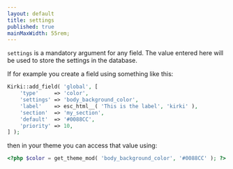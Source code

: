 ```yaml
---
layout: default
title: settings
published: true
mainMaxWidth: 55rem;
---
```


`settings` is a mandatory argument for any field. The value entered here will be used to store the settings in the database.

If for example you create a field using something like this:

```php
Kirki::add_field( 'global', [
    'type'     => 'color',
    'settings' => 'body_background_color',
    'label'    => esc_html__( 'This is the label', 'kirki' ),
    'section'  => 'my_section',
    'default'  => '#0088CC',
    'priority' => 10,
] );
```

then in your theme you can access that value using:

```php
<?php $color = get_theme_mod( 'body_background_color', '#0088CC' ); ?>
```
